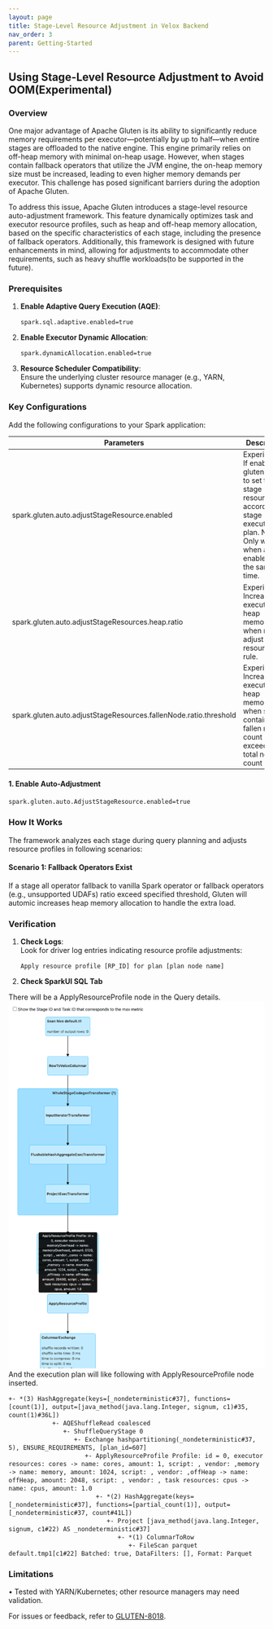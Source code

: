 ```yaml
---
layout: page
title: Stage-Level Resource Adjustment in Velox Backend
nav_order: 3
parent: Getting-Started
---
```

## Using Stage-Level Resource Adjustment to Avoid OOM(Experimental)

### **Overview**
One major advantage of Apache Gluten is its ability to significantly reduce memory requirements per executor—potentially by up to half—when entire stages are offloaded to the native engine. This engine primarily relies on off-heap memory with minimal on-heap usage. However, when stages contain fallback operators that utilize the JVM engine, the on-heap memory size must be increased, leading to even higher memory demands per executor. This challenge has posed significant barriers during the adoption of Apache Gluten.

To address this issue, Apache Gluten introduces a stage-level resource auto-adjustment framework. This feature dynamically optimizes task and executor resource profiles, such as heap and off-heap memory allocation, based on the specific characteristics of each stage, including the presence of fallback operators. Additionally, this framework is designed with future enhancements in mind, allowing for adjustments to accommodate other requirements, such as heavy shuffle workloads(to be supported in the future).

### **Prerequisites**
1. **Enable Adaptive Query Execution (AQE)**:
   ```properties  
   spark.sql.adaptive.enabled=true  
   ```  
2. **Enable Executor Dynamic Allocation**:
   ```properties  
   spark.dynamicAllocation.enabled=true  
   ```  
3. **Resource Scheduler Compatibility**:  
   Ensure the underlying cluster resource manager (e.g., YARN, Kubernetes) supports dynamic resource allocation.

### **Key Configurations**
Add the following configurations to your Spark application:


| Parameters                                                        | Description                                                                                                                                                   | Default |
|-------------------------------------------------------------------|---------------------------------------------------------------------------------------------------------------------------------------------------------------|---------|
| spark.gluten.auto.adjustStageResource.enabled                     | Experimental: If enabled, gluten will try to set the stage resource according to stage execution plan. NOTE: Only works when aqe is enabled at the same time. | false   |
| spark.gluten.auto.adjustStageResources.heap.ratio                 | Experimental: Increase executor heap memory when match adjust stage resource rule.                                                                            | 2.0d    |
| spark.gluten.auto.adjustStageResources.fallenNode.ratio.threshold | Experimental: Increase executor heap memory when stage contains fallen node count exceeds the total node count ratio.                                         | 0.5d    |
#### **1. Enable Auto-Adjustment**
```properties  
spark.gluten.auto.AdjustStageResource.enabled=true  
```
### **How It Works**
The framework analyzes each stage during query planning and adjusts resource profiles in following scenarios:

#### **Scenario 1: Fallback Operators Exist**
If a stage all operator fallback to vanilla Spark operator or  fallback operators (e.g., unsupported UDAFs) ratio exceed specified threshold, Gluten will automic increases heap memory allocation to handle the extra load.


### **Verification**
1. **Check Logs**:  
   Look for driver log entries indicating resource profile adjustments:
   ```  
   Apply resource profile [RP_ID] for plan [plan node name]  
   ```  

2. **Check SparkUI SQL Tab**  

There will be a ApplyResourceProfile node in the Query details.
![SQL_DETAIL](../image/velox_apply_stage_resource.png)
And the execution plan will like following with ApplyResourceProfile node inserted.
```
+- *(3) HashAggregate(keys=[_nondeterministic#37], functions=[count(1)], output=[java_method(java.lang.Integer, signum, c1)#35, count(1)#36L])
            +- AQEShuffleRead coalesced
               +- ShuffleQueryStage 0
                  +- Exchange hashpartitioning(_nondeterministic#37, 5), ENSURE_REQUIREMENTS, [plan_id=607]
                     +- ApplyResourceProfile Profile: id = 0, executor resources: cores -> name: cores, amount: 1, script: , vendor: ,memory -> name: memory, amount: 1024, script: , vendor: ,offHeap -> name: offHeap, amount: 2048, script: , vendor: , task resources: cpus -> name: cpus, amount: 1.0
                        +- *(2) HashAggregate(keys=[_nondeterministic#37], functions=[partial_count(1)], output=[_nondeterministic#37, count#41L])
                           +- Project [java_method(java.lang.Integer, signum, c1#22) AS _nondeterministic#37]
                              +- *(1) ColumnarToRow
                                 +- FileScan parquet default.tmp1[c1#22] Batched: true, DataFilters: [], Format: Parquet
```
   
### **Limitations**
• Tested with YARN/Kubernetes; other resource managers may need validation.


For issues or feedback, refer to [GLUTEN-8018](https://github.com/apache/incubator-gluten/issues/8018).